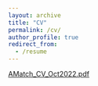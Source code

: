 ```yaml
---
layout: archive
title: "CV"
permalink: /cv/
author_profile: true
redirect_from:
  - /resume
---
```



[AMatch_CV_Oct2022.pdf](/files/AMatch_CV_Oct2022.pdf)

